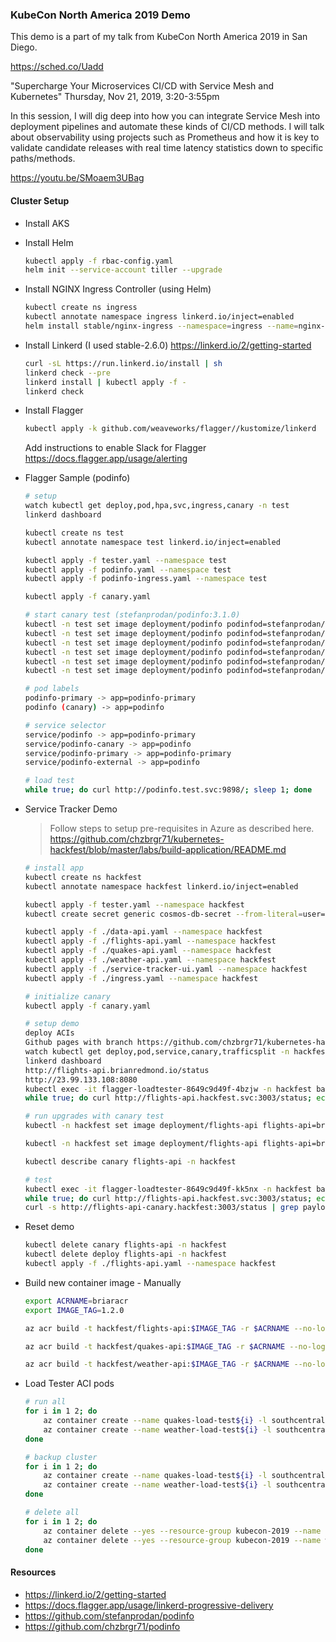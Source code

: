 ### KubeCon North America 2019 Demo

This demo is a part of my talk from KubeCon North America 2019 in San Diego.

https://sched.co/Uadd 

"Supercharge Your Microservices CI/CD with Service Mesh and Kubernetes"
Thursday, Nov 21, 2019, 3:20-3:55pm

In this session, I will dig deep into how you can integrate Service Mesh into deployment pipelines and automate these kinds of CI/CD methods. I will talk about observability using projects such as Prometheus and how it is key to validate candidate releases with real time latency statistics down to specific paths/methods.

https://youtu.be/SMoaem3UBag 

#### Cluster Setup

* Install AKS

* Install Helm

    ```bash
    kubectl apply -f rbac-config.yaml
    helm init --service-account tiller --upgrade
    ```

* Install NGINX Ingress Controller (using Helm)

    ```bash
    kubectl create ns ingress
    kubectl annotate namespace ingress linkerd.io/inject=enabled
    helm install stable/nginx-ingress --namespace=ingress --name=nginx-ingress
    ```

* Install Linkerd (I used stable-2.6.0) https://linkerd.io/2/getting-started 

    ```bash
    curl -sL https://run.linkerd.io/install | sh
    linkerd check --pre
    linkerd install | kubectl apply -f -
    linkerd check
    ```

* Install Flagger

    ```bash
    kubectl apply -k github.com/weaveworks/flagger//kustomize/linkerd
    ```

    Add instructions to enable Slack for Flagger
    https://docs.flagger.app/usage/alerting 

* Flagger Sample (podinfo)

    ```bash
    # setup
    watch kubectl get deploy,pod,hpa,svc,ingress,canary -n test
    linkerd dashboard

    kubectl create ns test
    kubectl annotate namespace test linkerd.io/inject=enabled
    
    kubectl apply -f tester.yaml --namespace test
    kubectl apply -f podinfo.yaml --namespace test
    kubectl apply -f podinfo-ingress.yaml --namespace test

    kubectl apply -f canary.yaml

    # start canary test (stefanprodan/podinfo:3.1.0)
    kubectl -n test set image deployment/podinfo podinfod=stefanprodan/podinfo:3.0.0
    kubectl -n test set image deployment/podinfo podinfod=stefanprodan/podinfo:3.1.0
    kubectl -n test set image deployment/podinfo podinfod=stefanprodan/podinfo:3.1.1
    kubectl -n test set image deployment/podinfo podinfod=stefanprodan/podinfo:3.1.2
    kubectl -n test set image deployment/podinfo podinfod=stefanprodan/podinfo:3.1.3
    kubectl -n test set image deployment/podinfo podinfod=stefanprodan/podinfo:3.1.4

    # pod labels
    podinfo-primary -> app=podinfo-primary
    podinfo (canary) -> app=podinfo

    # service selector
    service/podinfo -> app=podinfo-primary
    service/podinfo-canary -> app=podinfo
    service/podinfo-primary -> app=podinfo-primary
    service/podinfo-external -> app=podinfo

    # load test
    while true; do curl http://podinfo.test.svc:9898/; sleep 1; done
    ```

* Service Tracker Demo

    > Follow steps to setup pre-requisites in Azure as described here. https://github.com/chzbrgr71/kubernetes-hackfest/blob/master/labs/build-application/README.md 

    ```bash
    # install app
    kubectl create ns hackfest
    kubectl annotate namespace hackfest linkerd.io/inject=enabled
    
    kubectl apply -f tester.yaml --namespace hackfest
    kubectl create secret generic cosmos-db-secret --from-literal=user=$MONGODB_USER --from-literal=pwd=$MONGODB_PASSWORD --from-literal=appinsights=$APPINSIGHTS_INSTRUMENTATIONKEY -n hackfest

    kubectl apply -f ./data-api.yaml --namespace hackfest
    kubectl apply -f ./flights-api.yaml --namespace hackfest
    kubectl apply -f ./quakes-api.yaml --namespace hackfest
    kubectl apply -f ./weather-api.yaml --namespace hackfest
    kubectl apply -f ./service-tracker-ui.yaml --namespace hackfest
    kubectl apply -f ./ingress.yaml --namespace hackfest

    # initialize canary
    kubectl apply -f canary.yaml

    # setup demo
    deploy ACIs
    Github pages with branch https://github.com/chzbrgr71/kubernetes-hackfest 
    watch kubectl get deploy,pod,service,canary,trafficsplit -n hackfest
    linkerd dashboard
    http://flights-api.brianredmond.io/status 
    http://23.99.133.108:8080 
    kubectl exec -it flagger-loadtester-8649c9d49f-4bzjw -n hackfest bash
    while true; do curl http://flights-api.hackfest.svc:3003/status; echo $'\n'; sleep 1; done

    # run upgrades with canary test
    kubectl -n hackfest set image deployment/flights-api flights-api=briaracr.azurecr.io/hackfest/flights-api:1.1.6

    kubectl -n hackfest set image deployment/flights-api flights-api=briaracr.azurecr.io/hackfest/flights-api:1.1.95-error

    kubectl describe canary flights-api -n hackfest

    # test
    kubectl exec -it flagger-loadtester-8649c9d49f-kk5nx -n hackfest bash
    while true; do curl http://flights-api.hackfest.svc:3003/status; echo $'\n'; sleep 1; done
    curl -s http://flights-api-canary.hackfest:3003/status | grep payload
    ```

* Reset demo

    ```bash
    kubectl delete canary flights-api -n hackfest
    kubectl delete deploy flights-api -n hackfest
    kubectl apply -f ./flights-api.yaml --namespace hackfest
    ```

* Build new container image - Manually

    ```bash
    export ACRNAME=briaracr
    export IMAGE_TAG=1.2.0

    az acr build -t hackfest/flights-api:$IMAGE_TAG -r $ACRNAME --no-logs ~/source/kubernetes-hackfest/app/flights-api

    az acr build -t hackfest/quakes-api:$IMAGE_TAG -r $ACRNAME --no-logs ~/source/kubernetes-hackfest/app/quakes-api

    az acr build -t hackfest/weather-api:$IMAGE_TAG -r $ACRNAME --no-logs ~/source/kubernetes-hackfest/app/weather-api
    ```

* Load Tester ACI pods

    ```bash
    # run all
    for i in 1 2; do
        az container create --name quakes-load-test${i} -l southcentralus --image chzbrgr71/loadtest:v2.0 --resource-group kubecon-2019 -o tsv --cpu 1 --memory 1 --environment-variables load_duration=-1 load_rate=2 load_url=quakes-api.brianredmond.io/latest
        az container create --name weather-load-test${i} -l southcentralus --image chzbrgr71/loadtest:v2.0 --resource-group kubecon-2019 -o tsv --cpu 1 --memory 1 --environment-variables load_duration=-1 load_rate=2 load_url=weather-api.brianredmond.io/latest
    done

    # backup cluster
    for i in 1 2; do
        az container create --name quakes-load-test${i} -l southcentralus --image chzbrgr71/loadtest:v2.0 --resource-group kubecon-2019 -o tsv --cpu 1 --memory 1 --environment-variables load_duration=-1 load_rate=2 load_url=23.99.203.105:3012/latest
        az container create --name weather-load-test${i} -l southcentralus --image chzbrgr71/loadtest:v2.0 --resource-group kubecon-2019 -o tsv --cpu 1 --memory 1 --environment-variables load_duration=-1 load_rate=2 load_url=52.173.206.133:3015/latest
    done

    # delete all
    for i in 1 2; do
        az container delete --yes --resource-group kubecon-2019 --name quakes-load-test${i}
        az container delete --yes --resource-group kubecon-2019 --name weather-load-test${i}
    done    
    ```

#### Resources

* https://linkerd.io/2/getting-started 
* https://docs.flagger.app/usage/linkerd-progressive-delivery 
* https://github.com/stefanprodan/podinfo
* https://github.com/chzbrgr71/podinfo 



